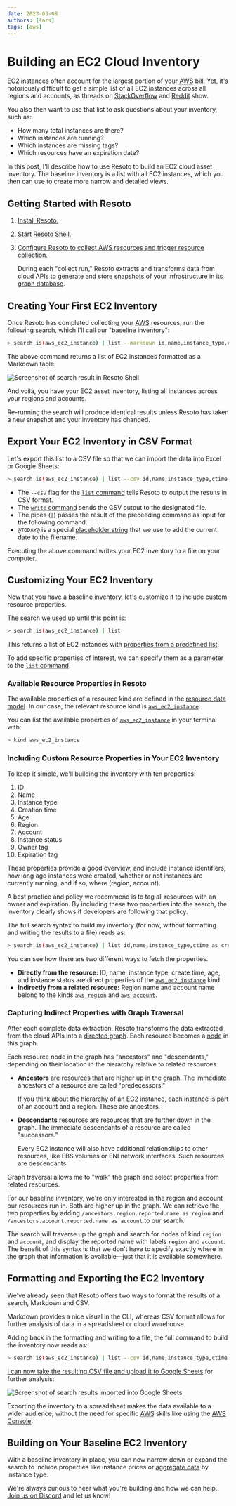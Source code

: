 ```yaml
---
date: 2023-03-08
authors: [lars]
tags: [aws]
---
```


# Building an EC2 Cloud Inventory

EC2 instances often account for the largest portion of your <abbr title="Amazon Web Services">AWS</abbr> bill. Yet, it's notoriously difficult to get a simple list of all EC2 instances across all regions and accounts, as threads on [StackOverflow](https://stackoverflow.com/questions/42086712/how-to-see-all-running-amazon-ec2-instances-across-all-regions) and [Reddit](https://www.reddit.com/r/aws/comments/s83381/list_ec2_instances_from_all_accounts_in_all) show.

You also then want to use that list to ask questions about your inventory, such as:

- How many total instances are there?
- Which instances are running?
- Which instances are missing tags?
- Which resources have an expiration date?

In this post, I'll describe how to use Resoto to build an EC2 cloud asset inventory. The baseline inventory is a list with all EC2 instances, which you then can use to create more narrow and detailed views.

<!--truncate-->

## Getting Started with Resoto

1. [Install Resoto.](/docs/getting-started/install-resoto)

2. [Start Resoto Shell.](/docs/getting-started/launch-resoto#launching-resoto-shell)

3. [Configure Resoto to collect <abbr title="Amazon Web Services">AWS</abbr> resources and trigger resource collection.](/docs/how-to-guides/data-sources/collect-aws-resource-data)

   During each "collect run," Resoto extracts and transforms data from cloud APIs to generate and store snapshots of your infrastructure in its [graph database](/docs/concepts/asset-inventory-graph).

## Creating Your First EC2 Inventory

Once Resoto has completed collecting your <abbr title="Amazon Web Services">AWS</abbr> resources, run the following search, which I'll call our "baseline inventory":

```bash
> search is(aws_ec2_instance) | list --markdown id,name,instance_type,ctime as create_time, age,/ancestors.region.reported.name as region,/ancestors.account.reported.name as account,instance_status,tags.owner,tags.expiration
```

The above command returns a list of EC2 instances formatted as a Markdown table:

![Screenshot of search result in Resoto Shell](./img/resoto-shell.png)

And voilà, you have your EC2 asset inventory, listing all instances across your regions and accounts.

Re-running the search will produce identical results unless Resoto has taken a new snapshot and your inventory has changed.

## Export Your EC2 Inventory in CSV Format

Let's export this list to a CSV file so that we can import the data into Excel or Google Sheets:

```bash
> search is(aws_ec2_instance) | list --csv id,name,instance_type,ctime as create_time, age,/ancestors.region.reported.name as region,/ancestors.account.reported.name as account,instance_status,tags.owner,tags.expiration | write ec2_inventory-@TODAY@.csv
```

- The `--csv` flag for the [`list` command](/docs/reference/cli/format-commands/list) tells Resoto to output the results in CSV format.
- The [`write` command](/docs/reference/cli/miscellaneous-commands/write) sends the CSV output to the designated file.
- The pipes (`|`) passes the result of the preceeding command as input for the following command.
- `@TODAY@` is a special [placeholder string](/docs/reference/cli#placeholder-strings) that we use to add the current date to the filename.

Executing the above command writes your EC2 inventory to a file on your computer.

## Customizing Your EC2 Inventory

Now that you have a baseline inventory, let's customize it to include custom resource properties.

The search we used up until this point is:

```bash
> search is(aws_ec2_instance) | list
```

This returns a list of EC2 instances with [properties from a predefined list](/docs/reference/cli/format-commands/list#options).

To add specific properties of interest, we can specify them as a parameter to the [`list` command](/docs/reference/cli/format-commands/list).

### Available Resource Properties in Resoto

The available properties of a resource kind are defined in the [resource data model](/docs/reference/data-models). In our case, the relevant resource kind is [`aws_ec2_instance`](/docs/reference/data-models/aws#aws_ec2_instance).

You can list the available properties of [`aws_ec2_instance`](/docs/reference/data-models/aws#aws_ec2_instance) in your terminal with:

```bash
> kind aws_ec2_instance
```

### Including Custom Resource Properties in Your EC2 Inventory

To keep it simple, we'll building the inventory with ten properties:

1. ID
2. Name
3. Instance type
4. Creation time
5. Age
6. Region
7. Account
8. Instance status
9. Owner tag
10. Expiration tag

These properties provide a good overview, and include instance identifiers, how long ago instances were created, whether or not instances are currently running, and if so, where (region, account).

A best practice and policy we recommend is to tag all resources with an owner and expiration. By including these two properties into the search, the inventory clearly shows if developers are following that policy.

The full search syntax to build my inventory (for now, without formatting and writing the results to a file) reads as:

```bash
> search is(aws_ec2_instance) | list id,name,instance_type,ctime as create_time, age,/ancestors.region.reported.name as region,/ancestors.account.reported.name as account,instance_status,tags.owner,tags.expiration
```

You can see how there are two different ways to fetch the properties.

- **Directly from the resource:** ID, name, instance type, create time, age, and instance status are direct properties of the [`aws_ec2_instance`](/docs/reference/data-models/aws#aws_ec2_instance) kind.
- **Indirectly from a related resource:** Region name and account name belong to the kinds [`aws_region`](/docs/reference/data-models/aws#aws_region) and [`aws_account`](/docs/reference/data-models/aws#aws_account).

### Capturing Indirect Properties with Graph Traversal

After each complete data extraction, Resoto transforms the data extracted from the cloud APIs into a [directed graph](/docs/concepts/asset-inventory-graph). Each resource becomes a [node](/docs/concepts/asset-inventory-graph#nodes) in this graph.

Each resource node in the graph has "ancestors" and "descendants," depending on their location in the hierarchy relative to related resources.

- **Ancestors** are resources that are higher up in the graph. The immediate ancestors of a resource are called "predecessors."

  If you think about the hierarchy of an EC2 instance, each instance is part of an account and a region. These are ancestors.

- **Descendants** resources are resources that are further down in the graph. The immediate descendants of a resource are called "successors."

  Every EC2 instance will also have additional relationships to other resources, like EBS volumes or ENI network interfaces. Such resources are descendants.

Graph traversal allows me to "walk" the graph and select properties from related resources.

For our baseline inventory, we're only interested in the region and account our resources run in. Both are higher up in the graph. We can retrieve the two properties by adding `/ancestors.region.reported.name as region` and `/ancestors.account.reported.name as account` to our search.

The search will traverse up the graph and search for nodes of kind `region` and `account`, and display the reported name with labels `region` and `account`. The benefit of this syntax is that we don't have to specify exactly where in the graph that information is available—just that it is available somewhere.

## Formatting and Exporting the EC2 Inventory

We've already seen that Resoto offers two ways to format the results of a search, Markdown and CSV.

Markdown provides a nice visual in the CLI, whereas CSV format allows for further analysis of data in a spreadsheet or cloud warehouse.

Adding back in the formatting and writing to a file, the full command to build the inventory now reads as:

```bash
> search is(aws_ec2_instance) | list --csv id,name,instance_type,ctime as create_time, age,/ancestors.region.reported.name as region,/ancestors.account.reported.name as account,instance_status,tags.owner,tags.expiration | write ec2_inventory-@TODAY@.csv
```

[I can now take the resulting CSV file and upload it to Google Sheets](/docs/how-to-guides/data-export/export-data-to-google-sheets) for further analysis:

![Screenshot of search results imported into Google Sheets](./img/google-sheets.png)

Exporting the inventory to a spreadsheet makes the data available to a wider audience, without the need for specific <abbr title="Amazon Web Services">AWS</abbr> skills like using the [AWS Console](https://aws.amazon.com/console).

## Building on Your Baseline EC2 Inventory

With a baseline inventory in place, you can now narrow down or expand the search to include properties like instance prices or [aggregate data](/docs/reference/search/aggregation) by instance type.

We're always curious to hear what you're building and how we can help. [Join us on Discord](https://discord.gg/someengineering) and let us know!
